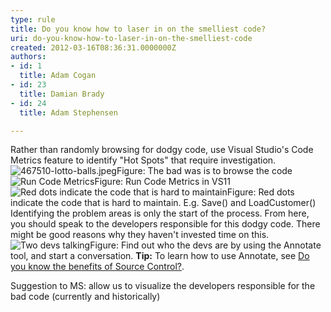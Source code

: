 ```yaml
---
type: rule
title: Do you know how to laser in on the smelliest code?
uri: do-you-know-how-to-laser-in-on-the-smelliest-code
created: 2012-03-16T08:36:31.0000000Z
authors:
- id: 1
  title: Adam Cogan
- id: 23
  title: Damian Brady
- id: 24
  title: Adam Stephensen

---
```


 
Rather than randomly browsing for dodgy code, use Visual Studio's Code Metrics feature to identify "Hot Spots" that require investigation.
![467510-lotto-balls.jpeg](/SoftwareDevelopment/RulestobetterArchitectureandCodeReview/PublishingImages/lotto-balls.jpeg)​Figure: The bad was is to browse the code![Run Code Metrics](/SoftwareDevelopment/RulestobetterArchitectureandCodeReview/PublishingImages/VS%2011%20Code%20Metrics.png)Figure: Run Code Metrics in VS11![Red dots indicate the code that is hard to maintain](/SoftwareDevelopment/RulestobetterArchitectureandCodeReview/PublishingImages/CodeMetrics_3.png)Figure: Red dots indicate the code that is hard to maintain. E.g. Save() and LoadCustomer()
Identifying the problem areas is only the start of the process. From here, you should speak to the developers responsible for this dodgy code. There might be good reasons why they haven't invested time on this.
![Two devs talking](/SoftwareDevelopment/RulestobetterArchitectureandCodeReview/PublishingImages/two-devs-talking.jpg)Figure: Find out who the devs are by using the Annotate tool, and start a conversation.
**Tip:** To learn how to use Annotate, see [Do you know the benefits of Source Control?](http&#58;//www.ssw.com.au/ssw/Standards/Rules/RulesToBetterSourceControlwithTFS.aspx#UsingSourceControl).

Suggestion to MS: allow us to visualize the developers responsible for the bad code (currently and historically)
 
